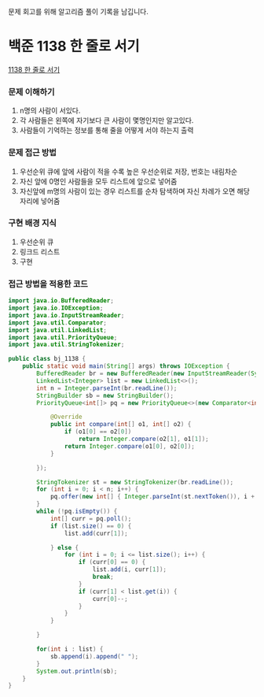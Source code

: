 문제 회고를 위해 알고리즘 풀이 기록을 남깁니다.

# 백준 1138 한 줄로 서기
[1138 한 줄로 서기](https://www.acmicpc.net/problem/1138)

### 문제 이해하기
1. n명의 사람이 서있다.
2. 각 사람들은 왼쪽에 자기보다 큰 사람이 몇명인지만 알고있다.
3. 사람들이 기억하는 정보를 통해 줄을 어떻게 서야 하는지 출력
 
 
### 문제 접근 방법
1. 우선순위 큐에 앞에 사람이 적을 수록 높은 우선순위로 저장, 번호는 내림차순
2. 자신 앞에 0명인 사람들을 모두 리스트에 앞으로 넣어줌
3. 자신앞에 m명의 사람이 있는 경우 리스트를 순차 탐색하며 자신 차례가 오면 해당 자리에 넣어줌


### 구현 배경 지식
1. 우선순위 큐
2. 링크드 리스트
3. 구현


### 접근 방법을 적용한 코드
```java
import java.io.BufferedReader;
import java.io.IOException;
import java.io.InputStreamReader;
import java.util.Comparator;
import java.util.LinkedList;
import java.util.PriorityQueue;
import java.util.StringTokenizer;

public class bj_1138 {
	public static void main(String[] args) throws IOException {
		BufferedReader br = new BufferedReader(new InputStreamReader(System.in));
		LinkedList<Integer> list = new LinkedList<>();
		int n = Integer.parseInt(br.readLine());
		StringBuilder sb = new StringBuilder();
		PriorityQueue<int[]> pq = new PriorityQueue<>(new Comparator<int[]>() {

			@Override
			public int compare(int[] o1, int[] o2) {
				if (o1[0] == o2[0])
					return Integer.compare(o2[1], o1[1]);
				return Integer.compare(o1[0], o2[0]);
			}

		});

		StringTokenizer st = new StringTokenizer(br.readLine());
		for (int i = 0; i < n; i++) {
			pq.offer(new int[] { Integer.parseInt(st.nextToken()), i + 1 });
		}
		while (!pq.isEmpty()) {
			int[] curr = pq.poll();
			if (list.size() == 0) {
				list.add(curr[1]);

			} else {
				for (int i = 0; i <= list.size(); i++) {
					if (curr[0] == 0) {
						list.add(i, curr[1]);
						break;
					}
					if (curr[1] < list.get(i)) {
						curr[0]--;
					}
				}
			}

		}

		for(int i : list) {
			sb.append(i).append(" ");
		}
		System.out.println(sb);
	}
}

```
